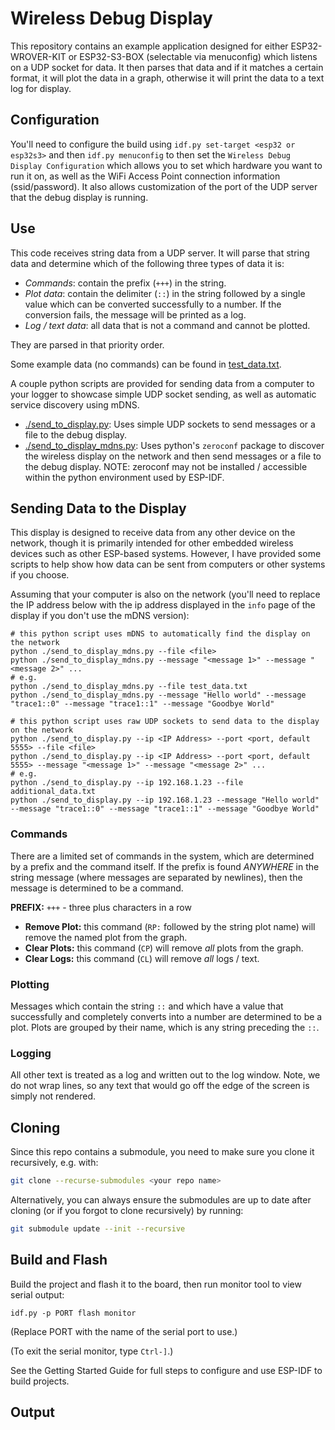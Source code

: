 # Wireless Debug Display

This repository contains an example application designed for either
ESP32-WROVER-KIT or ESP32-S3-BOX (selectable via menuconfig) which listens on a
UDP socket for data. It then parses that data and if it matches a certain
format, it will plot the data in a graph, otherwise it will print the data to a
text log for display.

## Configuration

You'll need to configure the build using `idf.py set-target <esp32 or esp32s3>`
and then `idf.py menuconfig` to then set the `Wireless Debug Display
Configuration` which allows you to set which hardware you want to run it on, as
well as the WiFi Access Point connection information (ssid/password). It also
allows customization of the port of the UDP server that the debug display is
running.

## Use

This code receives string data from a UDP server. It will parse that string data
and determine which of the following three types of data it is:

* *Commands*: contain the prefix (`+++`) in the string.
* *Plot data*: contain the delimiter (`::`) in the string followed by a
  single value which can be converted successfully to a number. If the
  conversion fails, the message will be printed as a log.
* *Log / text data*: all data that is not a command and cannot be
  plotted.

They are parsed in that priority order.

Some example data (no commands) can be found in [test_data.txt](./test_data.txt).

A couple python scripts are provided for sending data from a computer to your
logger to showcase simple UDP socket sending, as well as automatic service
discovery using mDNS.

- [./send_to_display.py](./send_to_display.py): Uses simple UDP sockets to send
  messages or a file to the debug display.
- [./send_to_display_mdns.py](./send_to_display_mdns.py): Uses python's
  `zeroconf` package to discover the wireless display on the network and then
  send messages or a file to the debug display. NOTE: zeroconf may not be
  installed / accessible within the python environment used by ESP-IDF.

## Sending Data to the Display

This display is designed to receive data from any other device on the network,
though it is primarily intended for other embedded wireless devices such as
other ESP-based systems. However, I have provided some scripts to help show how
data can be sent from computers or other systems if you choose.

Assuming that your computer is also on the network (you'll need to replace the
IP address below with the ip address displayed in the `info` page of the
display if you don't use the mDNS version):

```console
# this python script uses mDNS to automatically find the display on the network
python ./send_to_display_mdns.py --file <file>
python ./send_to_display_mdns.py --message "<message 1>" --message "<message 2>" ...
# e.g.
python ./send_to_display_mdns.py --file test_data.txt
python ./send_to_display_mdns.py --message "Hello world" --message "trace1::0" --message "trace1::1" --message "Goodbye World"

# this python script uses raw UDP sockets to send data to the display on the network
python ./send_to_display.py --ip <IP Address> --port <port, default 5555> --file <file>
python ./send_to_display.py --ip <IP Address> --port <port, default 5555> --message "<message 1>" --message "<message 2>" ... 
# e.g.
python ./send_to_display.py --ip 192.168.1.23 --file additional_data.txt
python ./send_to_display.py --ip 192.168.1.23 --message "Hello world" --message "trace1::0" --message "trace1::1" --message "Goodbye World"
```

### Commands

There are a limited set of commands in the system, which are
determined by a prefix and the command itself. If the prefix is found
_ANYWHERE_ in the string message (where messages are separated by
newlines), then the message is determined to be a command.

**PREFIX:** `+++` - three plus characters in a row

* **Remove Plot:** this command (`RP:` followed by the string plot name) will remove the named plot from the graph.
* **Clear Plots:** this command (`CP`) will remove _all_ plots from the graph.
* **Clear Logs:** this command (`CL`) will remove _all_ logs / text.

### Plotting

Messages which contain the string `::` and which have a value that
successfully and completely converts into a number are determined to
be a plot. Plots are grouped by their name, which is any string
preceding the `::`.

### Logging

All other text is treated as a log and written out to the log
window. Note, we do not wrap lines, so any text that would go off the
edge of the screen is simply not rendered.

## Cloning

Since this repo contains a submodule, you need to make sure you clone it
recursively, e.g. with:

``` sh
git clone --recurse-submodules <your repo name>
```

Alternatively, you can always ensure the submodules are up to date after cloning
(or if you forgot to clone recursively) by running:

``` sh
git submodule update --init --recursive
```

## Build and Flash

Build the project and flash it to the board, then run monitor tool to view serial output:

```
idf.py -p PORT flash monitor
```

(Replace PORT with the name of the serial port to use.)

(To exit the serial monitor, type ``Ctrl-]``.)

See the Getting Started Guide for full steps to configure and use ESP-IDF to build projects.

## Output

